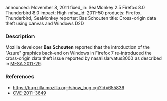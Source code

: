 announced: November 8, 2011
fixed_in: SeaMonkey 2.5
          Firefox 8.0
          Thunderbird 8.0
impact: High
mfsa_id: 2011-50
products: Firefox, Thunderbird, SeaMonkey
reporter: Bas Schouten
title: Cross-origin data theft using canvas and Windows D2D

<h3>Description</h3>

<p>Mozilla developer <strong>Bas Schouten</strong> reported that the
introduction of the "Azure" graphics back-end on Windows in Firefox 7
re-introduced the cross-origin data theft issue reported by
nasalislarvatus3000 as described in <a href="/security/announce/2011/mfsa2011-29.html#cve-2011-2986">
MFSA 2011-29</a>.
</p>


<h3>References</h3>

<ul>
  <li><a href="https://bugzilla.mozilla.org/show_bug.cgi?id=655836">
      https://bugzilla.mozilla.org/show_bug.cgi?id=655836</a></li>
  <li><a class="ex-ref" href="http://cve.mitre.org/cgi-bin/cvename.cgi?name=CVE-2011-3649">CVE-2011-3649</a></li>
</ul>



